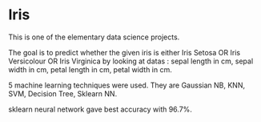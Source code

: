 # Iris

This is one of the elementary data science projects.  

The goal is to predict whether the given iris is either Iris Setosa OR Iris Versicolour OR Iris Virginica by looking at datas : sepal length in cm, sepal width in cm, petal length in cm, petal width in cm.

5 machine learning techniques were used.  They are Gaussian NB, KNN, SVM, Decision Tree, Sklearn NN.  

sklearn neural network gave best accuracy with 96.7%.  
